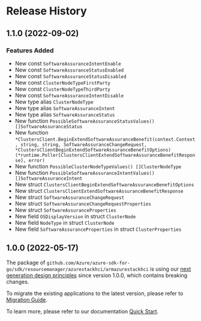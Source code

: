 # Release History

## 1.1.0 (2022-09-02)
### Features Added

- New const `SoftwareAssuranceIntentEnable`
- New const `SoftwareAssuranceStatusEnabled`
- New const `SoftwareAssuranceStatusDisabled`
- New const `ClusterNodeTypeFirstParty`
- New const `ClusterNodeTypeThirdParty`
- New const `SoftwareAssuranceIntentDisable`
- New type alias `ClusterNodeType`
- New type alias `SoftwareAssuranceIntent`
- New type alias `SoftwareAssuranceStatus`
- New function `PossibleSoftwareAssuranceStatusValues() []SoftwareAssuranceStatus`
- New function `*ClustersClient.BeginExtendSoftwareAssuranceBenefit(context.Context, string, string, SoftwareAssuranceChangeRequest, *ClustersClientBeginExtendSoftwareAssuranceBenefitOptions) (*runtime.Poller[ClustersClientExtendSoftwareAssuranceBenefitResponse], error)`
- New function `PossibleClusterNodeTypeValues() []ClusterNodeType`
- New function `PossibleSoftwareAssuranceIntentValues() []SoftwareAssuranceIntent`
- New struct `ClustersClientBeginExtendSoftwareAssuranceBenefitOptions`
- New struct `ClustersClientExtendSoftwareAssuranceBenefitResponse`
- New struct `SoftwareAssuranceChangeRequest`
- New struct `SoftwareAssuranceChangeRequestProperties`
- New struct `SoftwareAssuranceProperties`
- New field `OSDisplayVersion` in struct `ClusterNode`
- New field `NodeType` in struct `ClusterNode`
- New field `SoftwareAssuranceProperties` in struct `ClusterProperties`


## 1.0.0 (2022-05-17)

The package of `github.com/Azure/azure-sdk-for-go/sdk/resourcemanager/azurestackhci/armazurestackhci` is using our [next generation design principles](https://azure.github.io/azure-sdk/general_introduction.html) since version 1.0.0, which contains breaking changes.

To migrate the existing applications to the latest version, please refer to [Migration Guide](https://aka.ms/azsdk/go/mgmt/migration).

To learn more, please refer to our documentation [Quick Start](https://aka.ms/azsdk/go/mgmt).